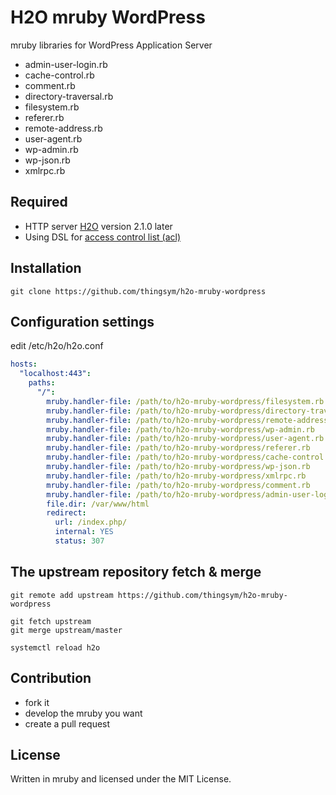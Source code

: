 # H2O mruby WordPress

mruby libraries for WordPress Application Server

* admin-user-login.rb
* cache-control.rb
* comment.rb
* directory-traversal.rb
* filesystem.rb
* referer.rb
* remote-address.rb
* user-agent.rb
* wp-admin.rb
* wp-json.rb
* xmlrpc.rb

## Required

* HTTP server [H2O](https://h2o.examp1e.net/) version 2.1.0 later
* Using DSL for [access control list (acl)](https://h2o.examp1e.net/configure/access_control.html)

## Installation

`git clone https://github.com/thingsym/h2o-mruby-wordpress`

## Configuration settings

edit /etc/h2o/h2o.conf

```yml
hosts:
  "localhost:443":
    paths:
      "/":
        mruby.handler-file: /path/to/h2o-mruby-wordpress/filesystem.rb
        mruby.handler-file: /path/to/h2o-mruby-wordpress/directory-traversal.rb
        mruby.handler-file: /path/to/h2o-mruby-wordpress/remote-address.rb
        mruby.handler-file: /path/to/h2o-mruby-wordpress/wp-admin.rb
        mruby.handler-file: /path/to/h2o-mruby-wordpress/user-agent.rb
        mruby.handler-file: /path/to/h2o-mruby-wordpress/referer.rb
        mruby.handler-file: /path/to/h2o-mruby-wordpress/cache-control.rb
        mruby.handler-file: /path/to/h2o-mruby-wordpress/wp-json.rb
        mruby.handler-file: /path/to/h2o-mruby-wordpress/xmlrpc.rb
        mruby.handler-file: /path/to/h2o-mruby-wordpress/comment.rb
        mruby.handler-file: /path/to/h2o-mruby-wordpress/admin-user-login.rb
        file.dir: /var/www/html
        redirect:
          url: /index.php/
          internal: YES
          status: 307
```

## The upstream repository fetch & merge

```
git remote add upstream https://github.com/thingsym/h2o-mruby-wordpress

git fetch upstream
git merge upstream/master

systemctl reload h2o
```

## Contribution

* fork it
* develop the mruby you want
* create a pull request

## License

Written in mruby and licensed under the MIT License.
